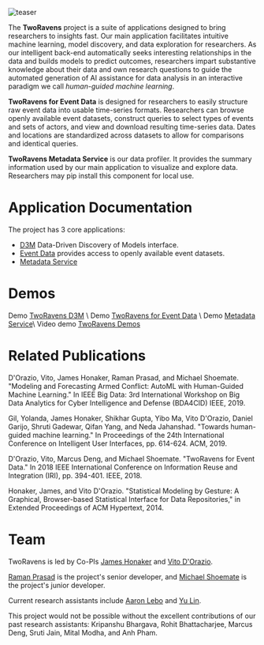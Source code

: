 ![teaser](/static/teaser.png)

The **TwoRavens** project is a suite of applications designed to bring researchers to insights fast. Our main application facilitates intuitive machine learning, model discovery, and data exploration for researchers.  As our intelligent back-end automatically seeks interesting relationships in the data and builds models to predict outcomes, researchers impart substantive knowledge about their data and own research questions to guide the automated generation of AI assistance for data analysis in an interactive paradigm we call _human-guided machine learning_.

**TwoRavens for Event Data** is designed for researchers to easily structure raw event data into usable time-series formats. Researchers can browse openly available event datasets, construct queries to select types of events and sets of actors, and view and download resulting time-series data. Dates and locations are standardized across datasets to allow for comparisons and identical queries.

**TwoRavens Metadata Service** is our data profiler. It provides the summary information used by our main application to visualize and explore data. Researchers may pip install this component for local use.


# Application Documentation

The project has 3 core applications:
* [D3M](/D3M/index.md) Data-Driven Discovery of Models interface.
* [Event Data](/EventData/index.md) provides access to openly available event datasets.
* [Metadata Service](/Metadata/index.md)

# Demos
Demo [TwoRavens D3M](http://2ravens.org) \\
Demo [TwoRavens for Event Data](http://eventdata.2ravens.org) \\
Demo [Metadata Service](http://metadata.2ravens.org)\\
Video demo [TwoRavens Demos](http://2ra.vn/demos/index.html)

# Related Publications
D'Orazio, Vito, James Honaker, Raman Prasad, and Michael Shoemate. "Modeling and Forecasting Armed Conflict: AutoML with Human-Guided Machine Learning." In IEEE Big Data: 3rd International Workshop on Big Data Analytics for Cyber Intelligence and Defense (BDA4CID) IEEE, 2019.

Gil, Yolanda, James Honaker, Shikhar Gupta, Yibo Ma, Vito D'Orazio, Daniel Garijo, Shruti Gadewar, Qifan Yang, and Neda Jahanshad. "Towards human-guided machine learning." In Proceedings of the 24th International Conference on Intelligent User Interfaces, pp. 614-624. ACM, 2019.

D'Orazio, Vito, Marcus Deng, and Michael Shoemate. "TwoRavens for Event Data." In 2018 IEEE International Conference on Information Reuse and Integration (IRI), pp. 394-401. IEEE, 2018.

Honaker, James, and Vito D'Orazio. "Statistical Modeling by Gesture: A Graphical, Browser-based Statistical Interface for Data Repositories," in Extended Proceedings of ACM Hypertext, 2014.

# Team
TwoRavens is led by Co-PIs [James Honaker](http://hona.kr/) and [Vito D'Orazio](http://vitodorazio.com).

[Raman Prasad](https://github.com/raprasad) is the project's senior developer, and [Michael Shoemate](https://github.com/shoeboxam) is the project's junior developer.

Current research assistants include [Aaron Lebo](https://github.com/aaron-lebo) and [Yu Lin](https://github.com/voidstrike).

This project would not be possible without the excellent contributions of our past research assistants: Kripanshu Bhargava, Rohit Bhattacharjee, Marcus Deng, Sruti Jain, Mital Modha, and Anh Pham.
